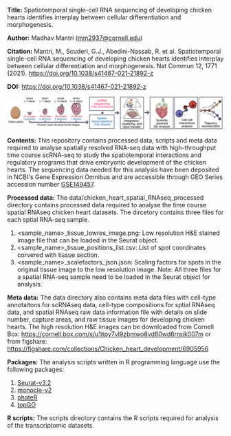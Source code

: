 **Title:** Spatiotemporal single-cell RNA sequencing of developing chicken hearts identifies interplay between cellular differentiation and morphogenesis.

**Author:** Madhav Mantri (mm2937@cornell.edu)

**Citation:** Mantri, M., Scuderi, G.J., Abedini-Nassab, R. et al. Spatiotemporal single-cell RNA sequencing of developing chicken hearts identifies interplay between cellular differentiation and morphogenesis. Nat Commun 12, 1771 (2021). https://doi.org/10.1038/s41467-021-21892-z

**DOI:** https://doi.org/10.1038/s41467-021-21892-z

![summary flowchart](https://github.com/madhavmantri/chicken_heart/blob/master/flowchart.png?raw=true)

**Contents:** This repository contains processed data, scripts and meta data required to analyse spatially resolved RNA-seq data with high-throughput time course scRNA-seq to study the spatiotemporal interactions and regulatory programs that drive embryonic development of the chicken hearts. The sequencing data needed for this analysis have been deposited in NCBI's Gene Expression Omnibus and are accessible through GEO Series accession number [GSE149457](https://www.ncbi.nlm.nih.gov/geo/query/acc.cgi?acc=GSE149457).

**Processed data:** The data/chicken_heart_spatial_RNAseq_processed directory contains processed data required to analyse the time course spatial RNAseq chicken heart datasets. The dircetory contains three files for each sptial RNA-seq sample.
1. <sample_name>_tissue_lowres_image.png: Low resolution H&E stained image file that can be loaded in the Seurat object.
2. <sample_name>_tissue_positions_list.csv: List of spot coordinates corvered with tissue section.
3. <sample_name>_scalefactors_json.json: Scaling factors for spots in the original tissue image to the low resolution image. 
Note: All three files for a spatial RNA-seq sample need to be loaded in the Seurat object for analysis.

**Meta data:** The data directory also contains meta data files with cell-type annotaitons for scRNAseq data, cell-type compositions for sptial RNAseq data, and spatial RNAseq raw data information file with details on slide number, capture areas, and raw tissue images for developing chicken hearts. The high resolution H&E images can be downloaded from Cornell Box: https://cornell.box.com/s/u1itpy7vl9zbmwo8vd60wd6rrpik007m or from figshare: https://figshare.com/collections/Chicken_heart_development/6905956

**Packages:** The analysis scripts written in R programming language use the following packages:
1. [Seurat-v3.2](https://satijalab.org/seurat/v3.1/spatial_vignette.html)
2. [monocle-v2](http://cole-trapnell-lab.github.io/monocle-release/docs/#installing-monocle)
3. [phateR](https://cran.r-project.org/web/packages/phateR/readme/README.html#installation)
4. [topGO](https://www.bioconductor.org/packages/release/bioc/html/topGO.html)

**R scripts:** The scripts directory contains the R scripts required for analysis of the transcriptomic datasets.
